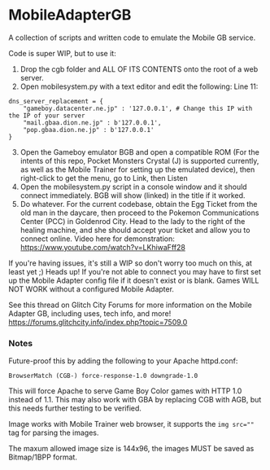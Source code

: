 # MobileAdapterGB
A collection of scripts and written code to emulate the Mobile GB service.

Code is super WIP, but to use it:

1. Drop the cgb folder and ALL OF ITS CONTENTS onto the root of a web server.
2. Open mobilesystem.py with a text editor and edit the following:
Line 11:
```
dns_server_replacement = {
	"gameboy.datacenter.ne.jp" : '127.0.0.1', # Change this IP with the IP of your server
	"mail.gbaa.dion.ne.jp" : b'127.0.0.1',
	"pop.gbaa.dion.ne.jp" : b'127.0.0.1'
}
```
3. Open the Gameboy emulator BGB and open a compatible ROM (For the intents of this repo, Pocket Monsters Crystal (J) is supported currently, as well as the Mobile Trainer for setting up the emulated device), then right-click to get the menu, go to Link, then Listen
4. Open the mobilesystem.py script in a console window and it should connect immediately. BGB will show (linked) in the title if it worked.
5. Do whatever. For the current codebase, obtain the Egg Ticket from the old man in the daycare, then proceed to the Pokemon Communications Center (PCC) in Goldenrod City. Head to the lady to the right of the healing machine, and she should accept your ticket and allow you to connect online. Video here for demonstration: https://www.youtube.com/watch?v=LKhiwaFff28

If you're having issues, it's still a WIP so don't worry too much on this, at least yet ;) Heads up! If you're not able to connect you may have to first set up the Mobile Adapter config file if it doesn't exist or is blank. Games WILL NOT WORK without a configured Mobile Adapter.

See this thread on Glitch City Forums for more information on the Mobile Adapter GB, including uses, tech info, and more!
https://forums.glitchcity.info/index.php?topic=7509.0

### Notes
Future-proof this by adding the following to your Apache httpd.conf:

```BrowserMatch (CGB-) force-response-1.0 downgrade-1.0```

This will force Apache to serve Game Boy Color games with HTTP 1.0 instead of 1.1. This may also work with GBA by replacing CGB with AGB, but this needs further testing to be verified.


Image works with Mobile Trainer web browser, it supports the `img src=""` tag for parsing the images.

The maxum allowed image size is 144x96, the images MUST be saved as Bitmap/1BPP format.
